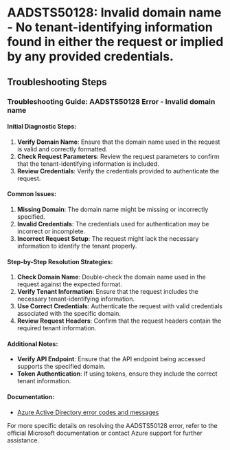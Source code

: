 # AADSTS50128: Invalid domain name - No tenant-identifying information found in either the request or implied by any provided credentials.


## Troubleshooting Steps
### Troubleshooting Guide: AADSTS50128 Error - Invalid domain name
  
#### Initial Diagnostic Steps:
1. **Verify Domain Name**: Ensure that the domain name used in the request is valid and correctly formatted.
2. **Check Request Parameters**: Review the request parameters to confirm that the tenant-identifying information is included.
3. **Review Credentials**: Verify the credentials provided to authenticate the request.

#### Common Issues:
1. **Missing Domain**: The domain name might be missing or incorrectly specified.
2. **Invalid Credentials**: The credentials used for authentication may be incorrect or incomplete.
3. **Incorrect Request Setup**: The request might lack the necessary information to identify the tenant properly.

#### Step-by-Step Resolution Strategies:
1. **Check Domain Name**: Double-check the domain name used in the request against the expected format.
2. **Verify Tenant Information**: Ensure that the request includes the necessary tenant-identifying information.
3. **Use Correct Credentials**: Authenticate the request with valid credentials associated with the specific domain.
4. **Review Request Headers**: Confirm that the request headers contain the required tenant information.

#### Additional Notes:
- **Verify API Endpoint**: Ensure that the API endpoint being accessed supports the specified domain.
- **Token Authentication**: If using tokens, ensure they include the correct tenant information.

#### Documentation:
- [Azure Active Directory error codes and messages](https://docs.microsoft.com/en-us/azure/active-directory/develop/reference-aadsts-error-codes)

For more specific details on resolving the AADSTS50128 error, refer to the official Microsoft documentation or contact Azure support for further assistance.